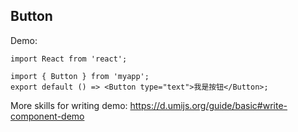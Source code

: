 ## Button

Demo:

```tsx
import React from 'react';

import { Button } from 'myapp';
export default () => <Button type="text">我是按钮</Button>;
```

More skills for writing demo: https://d.umijs.org/guide/basic#write-component-demo

